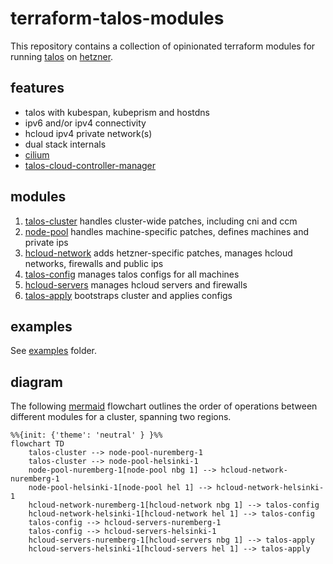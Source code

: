 # terraform-talos-modules
This repository contains a collection of opinionated terraform modules for running [talos](https://www.talos.dev) on [hetzner](https://www.hetzner.com).

## features
- talos with kubespan, kubeprism and hostdns
- ipv6 and/or ipv4 connectivity
- hcloud ipv4 private network(s)
- dual stack internals
- [cilium](https://cilium.io)
- [talos-cloud-controller-manager](https://github.com/siderolabs/talos-cloud-controller-manager)

## modules
1. [talos-cluster](modules/talos-cluster) handles cluster-wide patches, including cni and ccm
2. [node-pool](modules/node-pool) handles machine-specific patches, defines machines and private ips
3. [hcloud-network](modules/hcloud-network) adds hetzner-specific patches, manages hcloud networks, firewalls and public ips
4. [talos-config](modules/talos-config) manages talos configs for all machines
5. [hcloud-servers](modules/hcloud-servers) manages hcloud servers and firewalls
6. [talos-apply](modules/talos-apply) bootstraps cluster and applies configs

## examples
See [examples](examples) folder.

## diagram
The following [mermaid](https://github.com/mermaid-js/mermaid) flowchart outlines the order of operations between different modules for a cluster, spanning two regions.

```mermaid
%%{init: {'theme': 'neutral' } }%%
flowchart TD
    talos-cluster --> node-pool-nuremberg-1
    talos-cluster --> node-pool-helsinki-1
    node-pool-nuremberg-1[node-pool nbg 1] --> hcloud-network-nuremberg-1
    node-pool-helsinki-1[node-pool hel 1] --> hcloud-network-helsinki-1
    hcloud-network-nuremberg-1[hcloud-network nbg 1] --> talos-config
    hcloud-network-helsinki-1[hcloud-network hel 1] --> talos-config
    talos-config --> hcloud-servers-nuremberg-1
    talos-config --> hcloud-servers-helsinki-1
    hcloud-servers-nuremberg-1[hcloud-servers nbg 1] --> talos-apply
    hcloud-servers-helsinki-1[hcloud-servers hel 1] --> talos-apply
```
